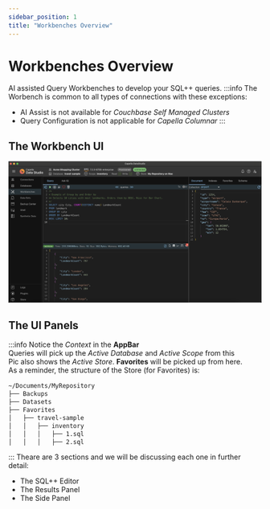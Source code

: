 ```yaml
---
sidebar_position: 1
title: "Workbenches Overview"
---
```


# Workbenches Overview

AI assisted Query Workbenches to develop your SQL++ queries.
:::info
The Worbench is common to all types of connections with these exceptions:

- AI Assist is not available for _Couchbase Self Managed Clusters_
- Query Configuration is not applicable for _Capella Columnar_
  :::

## The Workbench UI

![workbench-main](/img/workbenches/workbench-main.png)

## The UI Panels

:::info
Notice the _Context_ in the **AppBar**<br />
Queries will pick up the _Active Database_ and _Active Scope_ from this<br />
Pic also shows the _Active Store_. **Favorites** will be picked up from here.<br />
As a reminder, the structure of the Store (for Favorites) is:<br />

```
~/Documents/MyRepository
├── Backups
├── Datasets
├── Favorites
│   ├── travel-sample
│   │   ├── inventory
│   │   │	├── 1.sql
│   │   │	├── 2.sql
```

:::
Theare are 3 sections and we will be discussing each one in further detail:

- The SQL++ Editor
- The Results Panel
- The Side Panel
